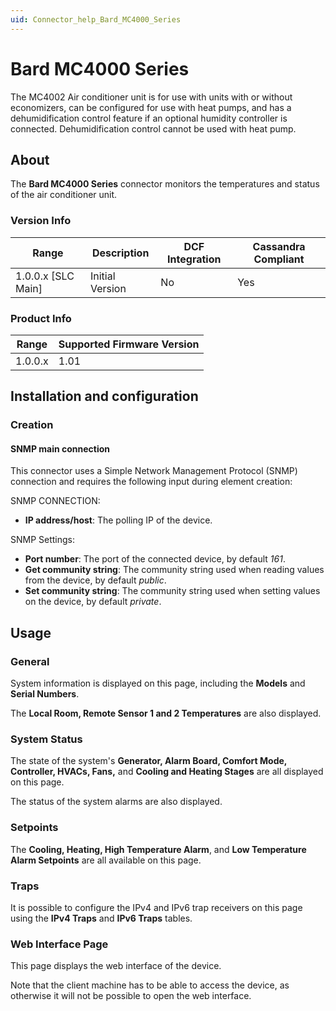 ```yaml
---
uid: Connector_help_Bard_MC4000_Series
---
```


# Bard MC4000 Series

The MC4002 Air conditioner unit is for use with units with or without economizers, can be configured for use with heat pumps, and has a dehumidification control feature if an optional humidity controller is connected. Dehumidification control cannot be used with heat pump.

## About

The **Bard MC4000 Series** connector monitors the temperatures and status of the air conditioner unit.

### Version Info

| Range | Description | DCF Integration | Cassandra Compliant |
|----------------------|-----------------|---------------------|-------------------------|
| 1.0.0.x \[SLC Main\] | Initial Version | No                  | Yes                     |

### Product Info

| Range | Supported Firmware Version |
|------------------|-----------------------------|
| 1.0.0.x          | 1.01                        |

## Installation and configuration

### Creation

#### SNMP main connection

This connector uses a Simple Network Management Protocol (SNMP) connection and requires the following input during element creation:

SNMP CONNECTION:

- **IP address/host**: The polling IP of the device.

SNMP Settings:

- **Port number**: The port of the connected device, by default *161*.
- **Get community string**: The community string used when reading values from the device, by default *public*.
- **Set community string**: The community string used when setting values on the device, by default *private*.

## Usage

### General

System information is displayed on this page, including the **Models** and **Serial Numbers**.

The **Local Room, Remote Sensor 1 and 2 Temperatures** are also displayed.

### System Status

The state of the system's **Generator, Alarm Board, Comfort Mode, Controller, HVACs, Fans,** and **Cooling and Heating Stages** are all displayed on this page.

The status of the system alarms are also displayed.

### Setpoints

The **Cooling, Heating, High Temperature Alarm**, and **Low Temperature Alarm Setpoints** are all available on this page.

### Traps

It is possible to configure the IPv4 and IPv6 trap receivers on this page using the **IPv4 Traps** and **IPv6 Traps** tables.

### Web Interface Page

This page displays the web interface of the device.

Note that the client machine has to be able to access the device, as otherwise it will not be possible to open the web interface.
